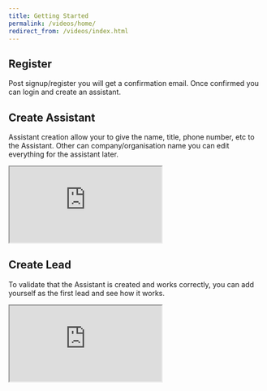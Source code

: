 ```yaml
---
title: Getting Started
permalink: /videos/home/
redirect_from: /videos/index.html
---
```


## Register
Post signup/register you will get a confirmation email. Once confirmed you can login and create an assistant.

## Create Assistant
Assistant creation allow your to give the name, title, phone number, etc to the Assistant. Other can company/organisation name you can edit everything for the assistant later.
<div class="embed-responsive embed-responsive-16by9">
  <iframe class="embed-responsive-item" src="https://www.youtube.com/embed/wUlXBMTyxV8" allowfullscreen></iframe>
</div>

## Create Lead
To validate that the Assistant is created and works correctly, you can add yourself as the first lead and see how it works.
<div class="embed-responsive embed-responsive-16by9">
  <iframe class="embed-responsive-item" src="https://www.youtube.com/embed/wUlXBMTyxV8" allowfullscreen></iframe>
</div>
